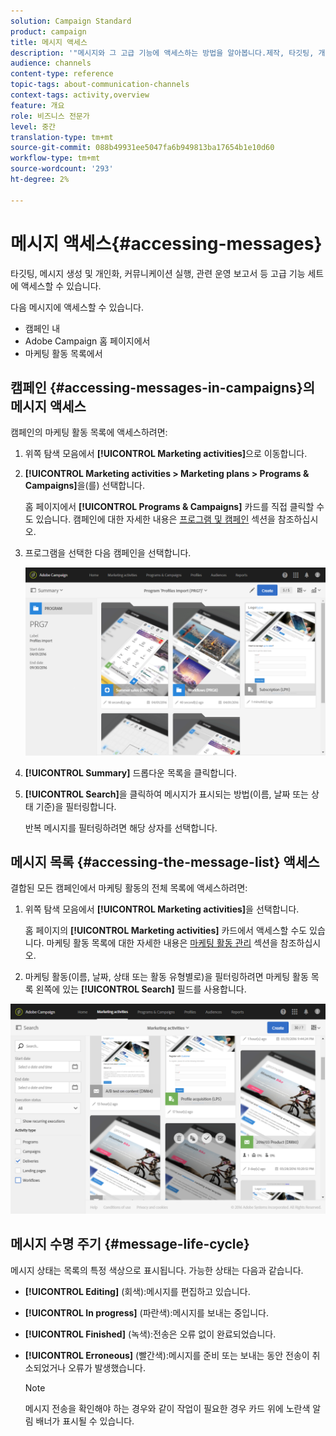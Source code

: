 ```yaml
---
solution: Campaign Standard
product: campaign
title: 메시지 액세스
description: '"메시지와 그 고급 기능에 액세스하는 방법을 알아봅니다.제작, 타깃팅, 개인화, 실행 및 보고"'
audience: channels
content-type: reference
topic-tags: about-communication-channels
context-tags: activity,overview
feature: 개요
role: 비즈니스 전문가
level: 중간
translation-type: tm+mt
source-git-commit: 088b49931ee5047fa6b949813ba17654b1e10d60
workflow-type: tm+mt
source-wordcount: '293'
ht-degree: 2%

---
```



# 메시지 액세스{#accessing-messages}

타깃팅, 메시지 생성 및 개인화, 커뮤니케이션 실행, 관련 운영 보고서 등 고급 기능 세트에 액세스할 수 있습니다.

다음 메시지에 액세스할 수 있습니다.

* 캠페인 내
* Adobe Campaign 홈 페이지에서
* 마케팅 활동 목록에서

## 캠페인 {#accessing-messages-in-campaigns}의 메시지 액세스

캠페인의 마케팅 활동 목록에 액세스하려면:

1. 위쪽 탐색 모음에서 **[!UICONTROL Marketing activities]**&#x200B;으로 이동합니다.
1. **[!UICONTROL Marketing activities > Marketing plans > Programs & Campaigns]**&#x200B;을(를) 선택합니다.

   홈 페이지에서 **[!UICONTROL Programs & Campaigns]** 카드를 직접 클릭할 수도 있습니다. 캠페인에 대한 자세한 내용은 [프로그램 및 캠페인](../../start/using/programs-and-campaigns.md) 섹션을 참조하십시오.

1. 프로그램을 선택한 다음 캠페인을 선택합니다.

   ![](assets/delivery_list_1.png)

1. **[!UICONTROL Summary]** 드롭다운 목록을 클릭합니다.
1. **[!UICONTROL Search]**&#x200B;을 클릭하여 메시지가 표시되는 방법(이름, 날짜 또는 상태 기준)을 필터링합니다.

   반복 메시지를 필터링하려면 해당 상자를 선택합니다.

## 메시지 목록 {#accessing-the-message-list} 액세스

결합된 모든 캠페인에서 마케팅 활동의 전체 목록에 액세스하려면:

1. 위쪽 탐색 모음에서 **[!UICONTROL Marketing activities]**&#x200B;을 선택합니다.

   홈 페이지의 **[!UICONTROL Marketing activities]** 카드에서 액세스할 수도 있습니다. 마케팅 활동 목록에 대한 자세한 내용은 [마케팅 활동 관리](../../start/using/marketing-activities.md#creating-a-marketing-activity) 섹션을 참조하십시오.

1. 마케팅 활동(이름, 날짜, 상태 또는 활동 유형별로)을 필터링하려면 마케팅 활동 목록 왼쪽에 있는 **[!UICONTROL Search]** 필드를 사용합니다.

![](assets/delivery_list_2.png)

## 메시지 수명 주기 {#message-life-cycle}

메시지 상태는 목록의 특정 색상으로 표시됩니다. 가능한 상태는 다음과 같습니다.

* **[!UICONTROL Editing]** (회색):메시지를 편집하고 있습니다.
* **[!UICONTROL In progress]** (파란색):메시지를 보내는 중입니다.
* **[!UICONTROL Finished]** (녹색):전송은 오류 없이 완료되었습니다.
* **[!UICONTROL Erroneous]** (빨간색):메시지를 준비 또는 보내는 동안 전송이 취소되었거나 오류가 발생했습니다.

   >[!NOTE]
   >
   >메시지 전송을 확인해야 하는 경우와 같이 작업이 필요한 경우 카드 위에 노란색 알림 배너가 표시될 수 있습니다.

